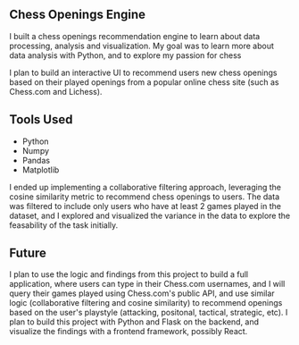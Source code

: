 ## Chess Openings Engine

I built a chess openings recommendation engine to learn about data processing, analysis and visualization. My goal was to learn more about data analysis with Python, and to explore my passion for chess

I plan to build an interactive UI to recommend users new chess openings based on their played openings from a popular online chess site (such as Chess.com and Lichess). 

## Tools Used
- Python
- Numpy
- Pandas
- Matplotlib

I ended up implementing a collaborative filtering approach, leveraging the cosine similarity metric to recommend chess openings to users. The data was filtered to include only users who have at least 2 games played in the dataset, and I explored and visualized the variance in the data to explore the feasability of the task initially. 

## Future
I plan to use the logic and findings from this project to build a full application, where users can type in their Chess.com usernames, and I will query their games played using Chess.com's public API, and use similar logic (collaborative filtering and cosine similarity) to recommend openings based on the user's playstyle (attacking, positonal, tactical, strategic, etc). I plan to build this project with Python and Flask on the backend, and visualize the findings with a frontend framework, possibly React.
